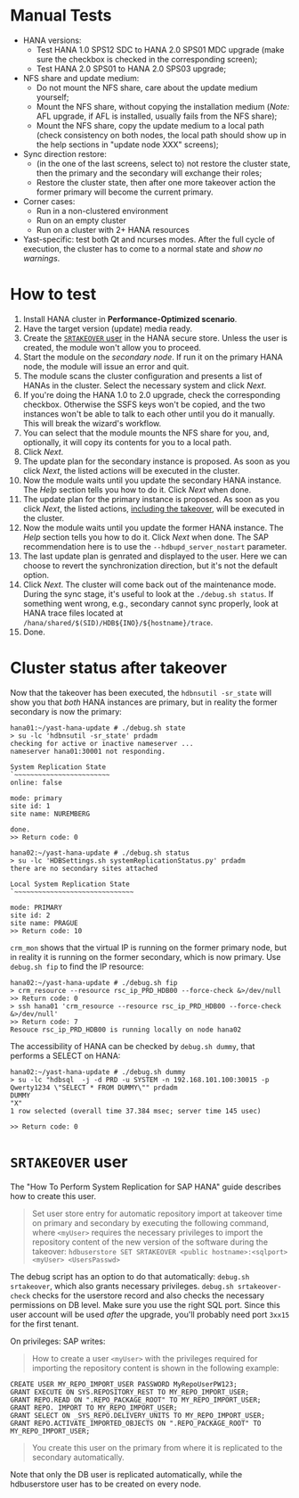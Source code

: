 # Manual Tests

- HANA versions:
    + Test HANA 1.0 SPS12 SDC to HANA 2.0 SPS01 MDC upgrade (make sure the checkbox is checked in the corresponding screen);
    + Test HANA 2.0 SPS01 to HANA 2.0 SPS03 upgrade;
- NFS share and update medium:
    + Do not mount the NFS share, care about the update medium yourself;
    + Mount the NFS share, without copying the installation medium (*Note:* AFL upgrade, if AFL is installed, usually fails from the NFS share);
    + Mount the NFS share, copy the update medium to a local path (check consistency on both nodes, the local path should show up in the help sections in "update node XXX" screens);
- Sync direction restore:
    + (in the one of the last screens, select to) not restore the cluster state, then the primary and the secondary will exchange their roles;
    + Restore the cluster state, then after one more takeover action the former primary will become the current primary.
- Corner cases:
    + Run in a non-clustered environment
    + Run on an empty cluster
    + Run on a cluster with 2+ HANA resources
- Yast-specific: test both Qt and ncurses modes.
After the full cycle of execution, the cluster has to come to a normal state and *show no warnings*.


# How to test

1. Install HANA cluster in **Performance-Optimized scenario**.
2. Have the target version (update) media ready.
3. Create the [`SRTAKEOVER` user](#user) in the HANA secure store. Unless the user is created, the module won't allow you to proceed.
4. Start the module on the *secondary node*. If run it on the primary HANA node, the module will issue an error and quit.
5. The module scans the cluster configuration and presents a list of HANAs in the cluster. Select the necessary system and click *Next*.
6. If you're doing the HANA 1.0 to 2.0 upgrade, check the corresponding checkbox. Otherwise the SSFS keys won't be copied, and the two instances won't be able to talk to each other until you do it manually. This will break the wizard's workflow.
7. You can select that the module mounts the NFS share for you, and, optionally, it will copy its contents for you to a local path.
8. Click *Next*.
9. The update plan for the secondary instance is proposed. As soon as you click *Next*, the listed actions will be executed in the cluster.
10. Now the module waits until you update the secondary HANA instance. The *Help* section tells you how to do it. Click *Next* when done.
11. The update plan for the primary instance is proposed. As soon as you click *Next*, the listed actions, [including the takeover](#takeover), will be executed in the cluster.
12.  Now the module waits until you update the former HANA instance. The *Help* section tells you how to do it. Click *Next* when done. The SAP recommendation here is to use the `--hdbupd_server_nostart` parameter.
13. The last update plan is genrated and displayed to the user. Here we can choose to revert the synchronization direction, but it's not the default option.
14. Click *Next*. The cluster will come back out of the maintenance mode. During the sync stage, it's useful to look at the `./debug.sh status`. If something went wrong, e.g., secondary cannot sync properly, look at HANA trace files located at `/hana/shared/$(SID)/HDB${INO}/${hostname}/trace`.
15. Done.

# Cluster status after takeover <a name="takeover"></a>

Now that the takeover has been executed, the `hdbnsutil -sr_state` will show you that *both* HANA instances are primary, but in reality the former secondary is now the primary:
```
hana01:~/yast-hana-update # ./debug.sh state
> su -lc 'hdbnsutil -sr_state' prdadm
checking for active or inactive nameserver ...
nameserver hana01:30001 not responding.

System Replication State
`~~~~~~~~~~~~~~~~~~~~~~~~
online: false

mode: primary
site id: 1
site name: NUREMBERG

done.
>> Return code: 0
```
```
hana02:~/yast-hana-update # ./debug.sh status
> su -lc 'HDBSettings.sh systemReplicationStatus.py' prdadm
there are no secondary sites attached

Local System Replication State
`~~~~~~~~~~~~~~~~~~~~~~~~~~~~~~

mode: PRIMARY
site id: 2
site name: PRAGUE
>> Return code: 10
```
`crm_mon` shows that the virtual IP is running on the former primary node, but in reality it is running on the former secondary, which is now primary. Use `debug.sh fip` to find the IP resource:
```
hana02:~/yast-hana-update # ./debug.sh fip
> crm_resource --resource rsc_ip_PRD_HDB00 --force-check &>/dev/null
>> Return code: 0
> ssh hana01 'crm_resource --resource rsc_ip_PRD_HDB00 --force-check &>/dev/null'
>> Return code: 7
Resouce rsc_ip_PRD_HDB00 is running locally on node hana02
```
The accessibility of HANA can be checked by `debug.sh dummy`, that performs a SELECT on HANA:
```
hana02:~/yast-hana-update # ./debug.sh dummy
> su -lc "hdbsql  -j -d PRD -u SYSTEM -n 192.168.101.100:30015 -p Qwerty1234 \"SELECT * FROM DUMMY\"" prdadm
DUMMY
"X"
1 row selected (overall time 37.384 msec; server time 145 usec)

>> Return code: 0
```

# `SRTAKEOVER` user <a name="user"></a>
The "How To Perform System Replication for SAP HANA" guide describes how to create this user.
> Set user store entry for automatic repository import at takeover time on primary and secondary by executing the following command, where `<myUser>` requires the necessary privileges to import the repository content of the new version of the software during the takeover:
> `hdbuserstore SET SRTAKEOVER <public hostname>:<sqlport> <myUser> <UsersPasswd>`

The debug script has an option to do that automatically: `debug.sh srtakeover`, which also grants necessary privileges. `debug.sh srtakeover-check` checks for the userstore record and also checks the necessary permissions on DB level.
Make sure you use the right SQL port. Since this user account will be used *after* the upgrade, you'll probably need port `3xx15` for the first tenant.

On privileges: SAP writes:
> How to create a user `<myUser>` with the privileges required for importing the repository content is shown in the following example:

```
CREATE USER MY_REPO_IMPORT_USER PASSWORD MyRepoUserPW123;
GRANT EXECUTE ON SYS.REPOSITORY_REST TO MY_REPO_IMPORT_USER;
GRANT REPO.READ ON ".REPO_PACKAGE_ROOT" TO MY_REPO_IMPORT_USER;
GRANT REPO. IMPORT TO MY_REPO_IMPORT_USER;
GRANT SELECT ON _SYS_REPO.DELIVERY_UNITS TO MY_REPO_IMPORT_USER;
GRANT REPO.ACTIVATE_IMPORTED_OBJECTS ON ".REPO_PACKAGE_ROOT" TO MY_REPO_IMPORT_USER;
```

> You create this user on the primary from where it is replicated to the secondary automatically.

Note that only the DB user is replicated automatically, while the hdbuserstore user has to be created on every node.